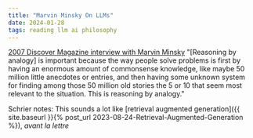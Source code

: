 ```yaml
---
title: "Marvin Minsky On LLMs"
date: 2024-01-28
tags: reading llm ai philosophy
---
```


[2007 Discover Magazine interview with Marvin Minsky](https://www.discovermagazine.com/technology/discover-interview-marvin-minsky) "[Reasoning by analogy] is important because the way people solve problems is first by having an enormous amount of commonsense knowledge, like maybe 50 million little anecdotes or entries, and then having some unknown system for finding among those 50 million old stories the 5 or 10 that seem most relevant to the situation. This is reasoning by analogy." 

Schrier notes:  This sounds a lot like [retrieval augmented generation]({{ site.baseurl }}{% post_url 2023-08-24-Retrieval-Augmented-Generation %}), *avant la lettre*

